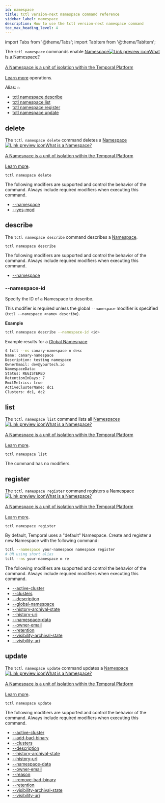 ```yaml
---
id: namespace
title: tctl version-next namespace command reference
sidebar_label: namespace
description: How to use the tctl version-next namespace command
toc_max_heading_level: 4
---
```


<!-- THIS FILE IS GENERATED. DO NOT EDIT THIS FILE DIRECTLY -->

import Tabs from '@theme/Tabs';
import TabItem from '@theme/TabItem';

The `tctl namespace` commands enable <a class="tdlp" href="/namespaces#">Namespace<span class="tdlpiw"><img src="/img/link-preview-icon.svg" alt="Link preview icon" /></span><span class="tdlpc"><span class="tdlppt">What is a Namespace?</span><br /><br /><span class="tdlppd">A Namespace is a unit of isolation within the Temporal Platform</span><span class="tdlplm"><br /><br /><a class="tdlplma" href="/namespaces#">Learn more</a></span></span></a> operations.

Alias: `n`

- [tctl namespace describe](/tctl-next/namespace#describe)
- [tctl namespace list](/tctl-next/namespace#list)
- [tctl namespace register](/tctl-next/namespace#register)
- [tctl namespace update](/tctl-next/namespace#update)

## delete

The `tctl namespace delete` command deletes a <a class="tdlp" href="/namespaces#">Namespace<span class="tdlpiw"><img src="/img/link-preview-icon.svg" alt="Link preview icon" /></span><span class="tdlpc"><span class="tdlppt">What is a Namespace?</span><br /><br /><span class="tdlppd">A Namespace is a unit of isolation within the Temporal Platform</span><span class="tdlplm"><br /><br /><a class="tdlplma" href="/namespaces#">Learn more</a></span></span></a>.

`tctl namespace delete`

The following modifiers are supported and control the behavior of the command.
Always include required modifiers when executing this command.

- [--namespace](/tctl-next/modifiers#--namespace)
- [--yes-mod](/tctl-next/modifiers#--yes-mod)

## describe

The `tctl namespace describe` command describes a [Namespace](/namespaces).

`tctl namespace describe`

The following modifiers are supported and control the behavior of the command.
Always include required modifiers when executing this command.

- [--namespace](/tctl-next/modifiers#--namespace)

### --namespace-id

Specify the ID of a Namespace to describe.

This modifier is required unless the global `--namespace` modifier is specified (`tctl --namespace <name> describe`).

**Example**

```bash
tctl namespace describe --namespace-id <id>
```

Example results for a [Global Namespace](/namespaces/#global-namespaces)

```bash
$ tctl --ns canary-namespace n desc
Name: canary-namespace
Description: testing namespace
OwnerEmail: dev@yourtech.io
NamespaceData:
Status: REGISTERED
RetentionInDays: 7
EmitMetrics: true
ActiveClusterName: dc1
Clusters: dc1, dc2
```

## list

The `tctl namespace list` command lists all <a class="tdlp" href="/namespaces#">Namespaces<span class="tdlpiw"><img src="/img/link-preview-icon.svg" alt="Link preview icon" /></span><span class="tdlpc"><span class="tdlppt">What is a Namespace?</span><br /><br /><span class="tdlppd">A Namespace is a unit of isolation within the Temporal Platform</span><span class="tdlplm"><br /><br /><a class="tdlplma" href="/namespaces#">Learn more</a></span></span></a>.

`tctl namespace list`

The command has no modifiers.

## register

The `tctl namespace register` command registers a <a class="tdlp" href="/namespaces#">Namespace<span class="tdlpiw"><img src="/img/link-preview-icon.svg" alt="Link preview icon" /></span><span class="tdlpc"><span class="tdlppt">What is a Namespace?</span><br /><br /><span class="tdlppd">A Namespace is a unit of isolation within the Temporal Platform</span><span class="tdlplm"><br /><br /><a class="tdlplma" href="/namespaces#">Learn more</a></span></span></a>.

`tctl namespace register`

By default, Temporal uses a "default" Namespace.
Create and register a new Namespace with the following command:

```bash
tctl --namespace your-namespace namespace register
# OR using short alias
tctl --ns your-namespace n re
```

The following modifiers are supported and control the behavior of the command.
Always include required modifiers when executing this command.

- [--active-cluster](/tctl-next/modifiers#--active-cluster)
- [--clusters](/tctl-next/modifiers#--clusters)
- [--description](/tctl-next/modifiers#--description)
- [--global-namespace](/tctl-next/modifiers#--global-namespace)
- [--history-archival-state](/tctl-next/modifiers#--history-archival-state)
- [--history-uri](/tctl-next/modifiers#--history-uri)
- [--namespace-data](/tctl-next/modifiers#--namespace-data)
- [--owner-email](/tctl-next/modifiers#--owner-email)
- [--retention](/tctl-next/modifiers#--retention)
- [--visibility-archival-state](/tctl-next/modifiers#--visibility-archival-state)
- [--visibility-uri](/tctl-next/modifiers#--visibility-uri)

## update

The `tctl namespace update` command updates a <a class="tdlp" href="/namespaces#">Namespace<span class="tdlpiw"><img src="/img/link-preview-icon.svg" alt="Link preview icon" /></span><span class="tdlpc"><span class="tdlppt">What is a Namespace?</span><br /><br /><span class="tdlppd">A Namespace is a unit of isolation within the Temporal Platform</span><span class="tdlplm"><br /><br /><a class="tdlplma" href="/namespaces#">Learn more</a></span></span></a>.

`tctl namespace update`

The following modifiers are supported and control the behavior of the command.
Always include required modifiers when executing this command.

- [--active-cluster](/tctl-next/modifiers#--active-cluster)
- [--add-bad-binary](/tctl-next/modifiers#--add-bad-binary)
- [--clusters](/tctl-next/modifiers#--clusters)
- [--description](/tctl-next/modifiers#--description)
- [--history-archival-state](/tctl-next/modifiers#--history-archival-state)
- [--history-uri](/tctl-next/modifiers#--history-uri)
- [--namespace-data](/tctl-next/modifiers#--namespace-data)
- [--owner-email](/tctl-next/modifiers#--owner-email)
- [--reason](/tctl-next/modifiers#--reason)
- [--remove-bad-binary](/tctl-next/modifiers#--remove-bad-binary)
- [--retention](/tctl-next/modifiers#--retention)
- [--visibility-archival-state](/tctl-next/modifiers#--visibility-archival-state)
- [--visibility-uri](/tctl-next/modifiers#--visibility-uri)


